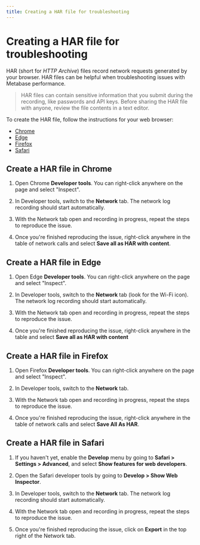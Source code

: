 ```yaml
---
title: Creating a HAR file for troubleshooting
---
```


# Creating a HAR file for troubleshooting

HAR (short for _HTTP Archive_) files record network requests generated by your browser. HAR files can be helpful when troubleshooting issues with Metabase performance.

> HAR files can contain sensitive information that you submit during the recording, like passwords and API keys. Before sharing the HAR file with anyone, review the file contents in a text editor.

To create the HAR file, follow the instructions for your web browser:

- [Chrome](#create-a-har-file-in-chrome)
- [Edge](#create-a-har-file-in-edge)
- [Firefox](#create-a-har-file-in-firefox)
- [Safari](#create-a-har-file-in-safari)

## Create a HAR file in Chrome

1. Open Chrome **Developer tools**.
   You can right-click anywhere on the page and select "Inspect".

2. In Developer tools, switch to the **Network** tab.
   The network log recording should start automatically.

3. With the Network tab open and recording in progress, repeat the steps to reproduce the issue.

4. Once you're finished reproducing the issue, right-click anywhere in the table of network calls and select **Save all as HAR with content**.

## Create a HAR file in Edge

1. Open Edge **Developer tools**. You can right-click anywhere on the page and select "Inspect".

2. In Developer tools, switch to the **Network** tab (look for the Wi-Fi icon). The network log recording should start automatically.

3. With the Network tab open and recording in progress, repeat the steps to reproduce the issue.

4. Once you're finished reproducing the issue, right-click anywhere in the table and select **Save all as HAR with content**

## Create a HAR file in Firefox

1. Open Firefox **Developer tools**. You can right-click anywhere on the page and select "Inspect".

2. In Developer tools, switch to the **Network** tab.

3. With the Network tab open and recording in progress, repeat the steps to reproduce the issue.

4. Once you're finished reproducing the issue, right-click anywhere in the table of network calls and select **Save All As HAR**.

## Create a HAR file in Safari

1. If you haven't yet, enable the **Develop** menu by going to **Safari > Settings > Advanced**, and select **Show features for web developers**.

2. Open the Safari developer tools by going to **Develop > Show Web Inspector**.

3. In Developer tools, switch to the **Network** tab. The network log recording should start automatically.

4. With the Network tab open and recording in progress, repeat the steps to reproduce the issue.

5. Once you're finished reproducing the issue, click on **Export** in the top right of the Network tab.
